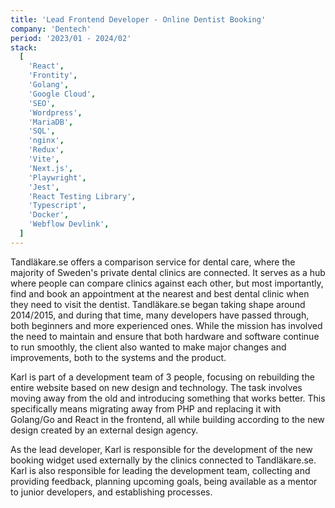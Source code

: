 ```yaml
---
title: 'Lead Frontend Developer - Online Dentist Booking'
company: 'Dentech'
period: '2023/01 - 2024/02'
stack:
  [
    'React',
    'Frontity',
    'Golang',
    'Google Cloud',
    'SEO',
    'Wordpress',
    'MariaDB',
    'SQL',
    'nginx',
    'Redux',
    'Vite',
    'Next.js',
    'Playwright',
    'Jest',
    'React Testing Library',
    'Typescript',
    'Docker',
    'Webflow Devlink',
  ]
---
```


Tandläkare.se offers a comparison service for dental care, where the majority of Sweden's private dental clinics are connected. It serves as a hub where people can compare clinics against each other, but most importantly, find and book an appointment at the nearest and best dental clinic when they need to visit the dentist. Tandläkare.se began taking shape around 2014/2015, and during that time, many developers have passed through, both beginners and more experienced ones. While the mission has involved the need to maintain and ensure that both hardware and software continue to run smoothly, the client also wanted to make major changes and improvements, both to the systems and the product.

Karl is part of a development team of 3 people, focusing on rebuilding the entire website based on new design and technology. The task involves moving away from the old and introducing something that works better. This specifically means migrating away from PHP and replacing it with Golang/Go and React in the frontend, all while building according to the new design created by an external design agency.

As the lead developer, Karl is responsible for the development of the new booking widget used externally by the clinics connected to Tandläkare.se. Karl is also responsible for leading the development team, collecting and providing feedback, planning upcoming goals, being available as a mentor to junior developers, and establishing processes.
